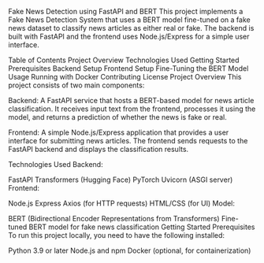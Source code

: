 Fake News Detection using FastAPI and BERT
This project implements a Fake News Detection System that uses a BERT model fine-tuned on a fake news dataset to classify news articles as either real or fake. The backend is built with FastAPI and the frontend uses Node.js/Express for a simple user interface.

Table of Contents
Project Overview
Technologies Used
Getting Started
Prerequisites
Backend Setup
Frontend Setup
Fine-Tuning the BERT Model
Usage
Running with Docker
Contributing
License
Project Overview
This project consists of two main components:

Backend: A FastAPI service that hosts a BERT-based model for news article classification. It receives input text from the frontend, processes it using the model, and returns a prediction of whether the news is fake or real.

Frontend: A simple Node.js/Express application that provides a user interface for submitting news articles. The frontend sends requests to the FastAPI backend and displays the classification results.

Technologies Used
Backend:

FastAPI
Transformers (Hugging Face)
PyTorch
Uvicorn (ASGI server)
Frontend:

Node.js
Express
Axios (for HTTP requests)
HTML/CSS (for UI)
Model:

BERT (Bidirectional Encoder Representations from Transformers)
Fine-tuned BERT model for fake news classification
Getting Started
Prerequisites
To run this project locally, you need to have the following installed:

Python 3.9 or later
Node.js and npm
Docker (optional, for containerization)

